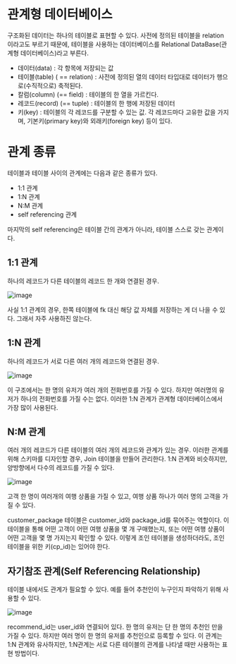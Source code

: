 # **관계형 데이터베이스**

구조화된 데이터는 하나의 테이블로 표현할 수 있다. 사전에 정의된 테이블을 relation이라고도 부르기 때문에, 테이블을 사용하는 데이터베이스를 Relational DataBase(관계형 데이터베이스)라고 부른다.

-   데이터(data) : 각 항목에 저장되는 값
-   테이블(table) ( == relation) : 사전에 정의된 열의 데이터 타입대로 데이터가 행으로(수직적으로) 축적된다.
-   칼럼(column) (== field) : 테이블의 한 열을 가르킨다.
-   레코드(record) (== tuple) : 테이블의 한 행에 저장된 데이터
-   키(key) : 테이블의 각 레코드를 구분할 수 있는 값. 각 레코드마다 고유한 값을 가지며, 기본키(primary key)와 외래키(foreign key) 등이 있다.

# **관계 종류**

테이블과 테이블 사이의 관계에는 다음과 같은 종류가 있다.

-   1:1 관계
-   1:N 관계
-   N:M 관계
-   self referencing 관계

마지막의 self referencing은 테이블 간의 관계가 아니라, 테이블 스스로 갖는 관계이다.

## **1:1 관계**

하나의 레코드가 다른 테이블의 레코드 한 개와 연결된 경우. 

![image](https://user-images.githubusercontent.com/110891599/194301185-cb0a9870-560a-48a3-bf57-d3a884e96816.png)


사실 1:1 관계의 경우, 한쪽 테이블에 fk 대신 해당 값 자체를 저장하는 게 더 나을 수 있다. 그래서 자주 사용하진 않는다.

## **1:N 관계**

하나의 레코드가 서로 다른 여러 개의 레코드와 연결된 경우.

![image](https://user-images.githubusercontent.com/110891599/194301222-1aca7caf-622c-45dc-9d7b-c948ddf3da1c.png)


이 구조에서는 한 명의 유저가 여러 개의 전화번호를 가질 수 있다. 하지만 여러명의 유저가 하나의 전화번호를 가질 수는 없다. 이러한 1:N 관계가 관계형 데이터베이스에서 가장 많이 사용된다.

## **N:M 관계**

여러 개의 레코드가 다른 테이블의 여러 개의 레코드와 관계가 있는 경우. 이러한 관계를 위해 스키마를 디자인할 경우, Join 테이블을 만들어 관리한다. 1:N 관계와 비슷하지만, 양방향에서 다수의 레코드를 가질 수 있다.

![image](https://user-images.githubusercontent.com/110891599/194301242-7409281d-0665-47db-965c-05ce079d0beb.png)

고객 한 명이 여러개의 여행 상품을 가질 수 있고, 여행 상품 하나가 여러 명의 고객을 가질 수 있다.

customer\_package 테이블은 customer\_id와 package\_id를 묶어주는 역할이다. 이 테이블을 통해 어떤 고객이 어떤 여행 상품을 몇 개 구매했는지, 또는 어떤 여행 상품이 어떤 고객을 몇 명 가지는지 확인할 수 있다. 이렇게 조인 테이블을 생성하더라도, 조인 테이블을 위한 키(cp\_id)는 있어야 한다.

## **자기참조 관계(Self Referencing Relationship)**

테이블 내에서도 관계가 필요할 수 있다. 예를 들어 추천인이 누구인지 파악하기 위해 사용할 수 있다.

![image](https://user-images.githubusercontent.com/110891599/194301267-7a1197bd-be5d-4ea2-b72c-9469c16f7c85.png)

recommend\_id는 user\_id와 연결되어 있다. 한 명의 유저는 단 한 명의 추천인 만을 가질 수 있다. 하지만 여러 명이 한 명의 유저를 추천인으로 등록할 수 있다. 이 관계는 1:N 관계와 유사하지만, 1:N관계는 서로 다른 테이블의 관계를 나타낼 때만 사용하는 표현 방법이다.
